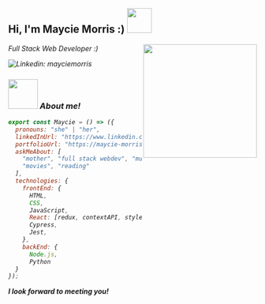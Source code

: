 <p align="center">
<h2> Hi, I'm Maycie Morris :) <img src="https://media.giphy.com/media/2Ygy0khwewLgMSYM0t/giphy.gif" width="50"></h2>
<img align='right' src="https://media.giphy.com/media/AzA3AoYdrm7KRUlutU/giphy.gif" width="230">
<p><em>Full Stack Web Developer :)

![Linkedin: mayciemorris](https://img.shields.io/badge/-mayciemorris-blue?style=flat-square&logo=Linkedin&logoColor=white&link=https://https://www.linkedin.com/in/mayciemorris/)


### <img src="https://media.giphy.com/media/cXRew6iGi0cLZSl76j/giphy.gif" width="60"> About me!

```javascript
export const Maycie = () => ({
  pronouns: "she" | "her",
  linkedInUrl: "https://www.linkedin.com/in/mayciemorris/",
  portfolioUrl: "https://maycie-morris.vercel.app/",
  askMeAbout: [
    "mother", "full stack webdev", "music",
    "movies", "reading"
  ],
  technologies: {
    frontEnd: {
      HTML,
      CSS,
      JavaScript,
      React: [redux, contextAPI, styled-components, material-ui, bootstrap],
      Cypress,
      Jest,
    },
    backEnd: {
      Node.js,
      Python
  }
});
```

<b>I look forward to meeting you!</b>
</p>
